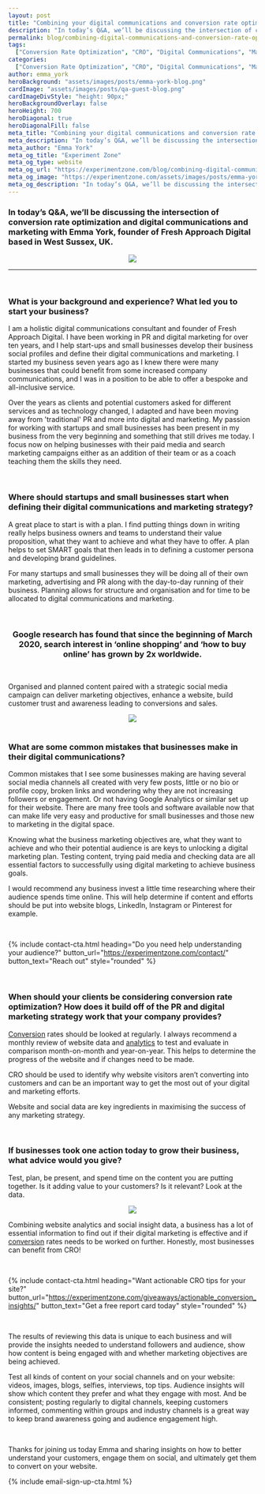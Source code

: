 ```yaml
---
layout: post
title: "Combining your digital communications and conversion rate optimization to work together to improve marketing objective engagement"
description: "In today’s Q&A, we’ll be discussing the intersection of conversion rate optimization and digital communications and marketing with Emma York,  founder of Fresh Approach Digital based in West Sussex, UK."
permalink: blog/combining-digital-communications-and-conversion-rate-optimization-to-improve-marketing
tags:
  ["Conversion Rate Optimization", "CRO", "Digital Communications", "Marketing"]
categories:
  ["Conversion Rate Optimization", "CRO", "Digital Communications", "Marketing"]
author: emma_york
heroBackground: "assets/images/posts/emma-york-blog.png"
cardImage: "assets/images/posts/qa-guest-blog.png"
cardImageDivStyle: "height: 90px;"
heroBackgroundOverlay: false
heroHeight: 700
heroDiagonal: true
heroDiagonalFill: false
meta_title: "Combining your digital communications and conversion rate optimization to work together to improve marketing objective engagement"
meta_description: "In today’s Q&A, we’ll be discussing the intersection of conversion rate optimization and digital communications and marketing with Emma York,  founder of Fresh Approach Digital based in West Sussex, UK."
meta_author: "Emma York"
meta_og_title: "Experiment Zone"
meta_og_type: website
meta_og_url: "https://experimentzone.com/blog/combining-digital-communications-and-conversion-rate-optimization-to-improve-marketing"
meta_og_image: "https://experimentzone.com/assets/images/posts/emma-york-social.png"
meta_og_description: "In today’s Q&A, we’ll be discussing the intersection of conversion rate optimization and digital communications and marketing with Emma York,  founder of Fresh Approach Digital based in West Sussex, UK."
---
```


### In today’s Q&A, we’ll be discussing the intersection of conversion rate optimization and digital communications and marketing with Emma York, founder of Fresh Approach Digital based in West Sussex, UK.

<div style="text-align:center"><img src="../assets/images/posts/emma-york-headshot.jpg" /></div>

---

<br />

### What is your background and experience? What led you to start your business?

I am a holistic digital communications consultant and founder of Fresh Approach Digital. I have been working in PR and digital marketing for over ten years, and I help start-ups and small businesses develop their business social profiles and define their digital communications and marketing. I started my business seven years ago as I knew there were many businesses that could benefit from some increased company communications, and I was in a position to be able to offer a bespoke and all-inclusive service.

Over the years as clients and potential customers asked for different services and as technology changed, I adapted and have been moving away from 'traditional' PR and more into digital and marketing. My passion for working with startups and small businesses has been present in my business from the very beginning and something that still drives me today.
I focus now on helping businesses with their paid media and search marketing campaigns either as an addition of their team or as a coach teaching them the skills they need.

<br />

### Where should startups and small businesses start when defining their digital communications and marketing strategy?

A great place to start is with a plan. I find putting things down in writing really helps business owners and teams to understand their value proposition, what they want to achieve and what they have to offer. A plan helps to set SMART goals that then leads in to defining a customer persona and developing brand guidelines.

For many startups and small businesses they will be doing all of their own marketing, advertising and PR along with the day-to-day running of their business. Planning allows for structure and organisation and for time to be allocated to digital communications and marketing.

<br>

<div style="text-align: center"><h3>Google research has found that since the beginning of March 2020, search interest in ‘online shopping’ and ‘how to buy online’ has grown by 2x worldwide.</h3></div>

<br>

Organised and planned content paired with a strategic social media campaign can deliver marketing objectives, enhance a website, build customer trust and awareness leading to conversions and sales.

<div style="text-align:center"><img src="../assets/images/posts/global-overview-digital.png" /></div>

<br>

### What are some common mistakes that businesses make in their digital communications?

Common mistakes that I see some businesses making are having several social media channels all created with very few posts, little or no bio or profile copy, broken links and wondering why they are not increasing followers or engagement. Or not having Google Analytics or similar set up for their website. There are many free tools and software available now that can make life very easy and productive for small businesses and those new to marketing in the digital space.

Knowing what the business marketing objectives are, what they want to achieve and who their potential audience is are keys to unlocking a digital marketing plan. Testing content, trying paid media and checking data are all essential factors to successfully using digital marketing to achieve business goals.

I would recommend any business invest a little time researching where their audience spends time online. This will help determine if content and efforts should be put into website blogs, LinkedIn, Instagram or Pinterest for example.

<br>

{% include contact-cta.html
  heading="Do you need help understanding your audience?"
  button_url="https://experimentzone.com/contact/"
  button_text="Reach out"
  style="rounded"
  %}

<br>

### When should your clients be considering conversion rate optimization? How does it build off of the PR and digital marketing strategy work that your company provides?

<a class="glossary-word" href="https://experimentzone.com/support/glossary/#Conversion">Conversion</a> rates should be looked at regularly. I always recommend a monthly review of website data and <a class="glossary-word" href="https://experimentzone.com/support/glossary/#Analytics">analytics</a> to test and evaluate in comparison month-on-month and year-on-year. This helps to determine the progress of the website and if changes need to be made.

CRO should be used to identify why website visitors aren’t converting into customers and can be an important way to get the most out of your digital and marketing efforts.

Website and social data are key ingredients in maximising the success of any marketing strategy.

<br>

### If businesses took one action today to grow their business, what advice would you give?

Test, plan, be present, and spend time on the content you are putting together. Is it adding value to your customers? Is it relevant? Look at the data.

<div style="text-align:center"><img src="../assets/images/posts/fb-insights.JPG"/></div>

Combining website analytics and social insight data, a business has a lot of essential information to find out if their digital marketing is effective and if <a class="glossary-word" href="https://experimentzone.com/support/glossary/#Conversion">conversion</a> rates needs to be worked on further. Honestly, most businesses can benefit from CRO!

<br />

{% include contact-cta.html
  heading="Want actionable CRO tips for your site?"
  button_url="https://experimentzone.com/giveaways/actionable_conversion_insights/"
  button_text="Get a free report card today"
  style="rounded"
  %}

<br />

The results of reviewing this data is unique to each business and will provide the insights needed to understand followers and audience, show how content is being engaged with and whether marketing objectives are being achieved.

Test all kinds of content on your social channels and on your website: videos, images, blogs, selfies, interviews, top tips. Audience insights will show which content they prefer and what they engage with most. And be consistent; posting regularly to digital channels, keeping customers informed, commenting within groups and industry channels is a great way to keep brand awareness going and audience engagement high.

<br>

Thanks for joining us today Emma and sharing insights on how to better understand your customers, engage them on social, and ultimately get them to convert on your website.

{% include email-sign-up-cta.html %}
